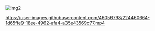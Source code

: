 ![img2](https://user-images.githubusercontent.com/46056798/222933755-1826f2b9-0d87-49eb-baff-611e4533ba77.png)


https://user-images.githubusercontent.com/46056798/224460664-1d65ffe9-18ee-4962-afa4-a35e43569c77.mp4

